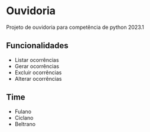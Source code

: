 # Ouvidoria
Projeto de ouvidoria para competência de python 2023.1


## Funcionalidades

- Listar ocorrências
- Gerar ocorrências
- Excluir ocorrências
- Alterar ocorrências



## Time

- Fulano
- Ciclano
- Beltrano